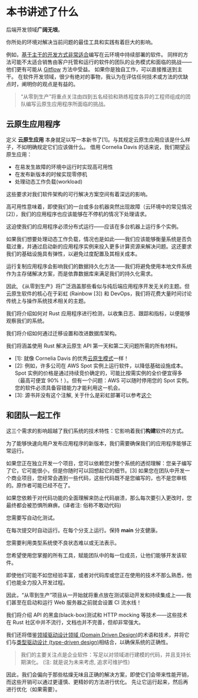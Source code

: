 # 本书讲述了什么

后端开发领域**广阔无垠**。

你所处的环境对解决当前问题的最佳工具和实践有着巨大的影响。

例如，[基于主干的开发方式](https://www.atlassian.com/continuous-delivery/continuous-integration/trunk-based-development)[非常适合](https://services.google.com/fh/files/misc/state-of-devops-2019.pdf)编写在云环境中持续部署的软件。
同样的方法可能不太适合销售由客户托管和运行的软件的团队的业务模式和面临的挑战——他们更有可能从 [Gitflow](https://www.atlassian.com/git/tutorials/comparing-workflows/gitflow-workflow) 方法中受益。
如果你是独自工作，可以直接推送到主干。
在软件开发领域，很少有绝对的事物，我认为在评估任何技术或方法的优缺点时，阐明你的观点是有益的。

> “从零到生产”将重点关注由四到五名经验和熟练程度各异的工程师组成的团队编写云原生应用程序所面临的挑战。

## 云原生应用程序

定义 **云原生应用** 本身就足以写一本新书了[1]。与其规定云原生应用应该是什么样子，不如明确规定它们应该做什么。
借用 Cornelia Davis 的话来说，我们期望云原生应用：

- 在易发生故障的环境中运行时实现高可用性
- 在发布新版本的时候实现零停机
- 处理动态工作负载(workload)

这些要求对我们软件架构的可行解决方案空间有着深远的影响。

高可用性意味着，即使我们的一台或多台机器突然出现故障（云环境中的常见情况[2]），我们的应用程序也应该能够在不停机的情况下处理请求。

这迫使我们的应用程序必须分布式运行——应该在多台机器上运行多个实例。

如果我们想要处理动态工作负载，情况也是如此——我们应该能够衡量系统是否负载过重，并通过启动新的应用程序实例来投入更多计算资源来解决问题。这还要求我们的基础设施具有弹性，以避免过度配置及其相关成本。

运行复制应用程序会影响我们的数据持久化方法——我们将避免使用本地文件系统作为主存储解决方案，而是依靠数据库来满足我们的持久化需求。

因此, 《从零到生产》将广泛涵盖那些看似与纯后端应用程序开发无关的主题。但云原生软件的核心在于彩虹 (Rainbow [3]) 和 DevOps，我们将花费大量时间讨论传统上与操作系统技术相关的主题。

我们将介绍如何对 Rust 应用程序进行检测，以收集日志、跟踪和指标，以便能够观察我们的系统。

我们将介绍如何通过迁移设置和改进数据库架构。

我们将涵盖使用 Rust 解决云原生 API 第一天和第二天问题所需的所有材料。

- [1]: 就像 Cornelia Davis 的优秀[云原生模式](https://www.manning.com/books/cloud-native-patterns)一样！
- [2]: 例如，许多公司在 AWS Spot 实例上运行软件，以降低基础设施成本。Spot 实例的价格是通过持续竞价确定的，可能比按需实例的全价便宜得多（最高可便宜 90%！）。但有一个问题：AWS 可以随时停用您的 Spot 实例。您的软件必须具备容错能力才能利用这一机会。
- [3]: 源书并没有这个注解, 关于什么是彩虹部署可以参考[这个](https://release.com/blog/rainbow-deployment-why-and-how-to-do-it)


## 和团队一起工作

这三个需求的影响超越了我们系统的技术特性：它影响着我们**构建**软件的方式。

为了能够快速向用户发布应用程序的新版本，我们需要确保我们的应用程序能够正常运行。

如果您正在独立开发一个项目，您可以依赖您对整个系统的透彻理解：您亲子编写了它，它可能很小，但是你随时可以回想起它的细节。[3]
如果您在团队中开发一个商业项目，您经常会遇到一些代码，这些代码既不是您编写的，也不是您审核的。原作者可能已经不在了。

如果您依赖于对代码功能的全面理解来防止代码崩溃，那么每次要引入更改时，您最终都会被恐惧所麻痹。(译者注: 俗称不敢动代码)

您需要写自动化测试。

在每次提交时自动运行。在每个分支上运行。保持 **main** 分支健康。

您需要利用类型系统使不良状态难以或无法表示。

您希望使用您掌握的所有工具，赋能团队中的每一位成员，让他们能够开发该软件。

即使他们可能不如您经验丰富，或者对代码库或您正在使用的技术不那么熟悉，他们也能全力投入开发过程。

因此，“从零到生产”项目从一开始就将重点放在测试驱动开发和持续集成上——我们甚至在启动和运行 Web 服务器之前就会设置 CI 流水线！


我们将介绍 API 的黑盒(black-box)测试和 HTTP mocking 等技术——这些技术在 Rust 社区中并不流行，文档也并不完善，但却非常强大。

我们还将借鉴[领域驱动设计领域 (Domain Driven Design)](https://www.youtube.com/watch?v=PLFl95c-IiU)的术语和技术，并将它们与[类型驱动设计 (type-driven design)](https://lexi-lambda.github.io/blog/2019/11/05/parse-don-t-validate/)相结合，以确保系统的正确性。

> 我们的主要关注点是企业软件：写足以对领域进行建模的代码，并且支持长期演化。 (注: 就是说为未来考虑, 追求可维护性)

因此，我们会偏向于那些枯燥无味且正确的解决方案，即使它们会带来性能开销，而这些开销可以通过更谨慎、更精妙的方法进行优化。
先让它运行起来，然后再进行优化（如果需要）。




